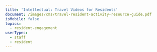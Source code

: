 ```yaml
---
title: 'Intellectual: Travel Videos for Residents'
document: /images/cms/travel-resident-activity-resource-guide.pdf
isMobile: false
topics:
  - resident-engagement
userTypes:
  - staff
  - resident
---
```


